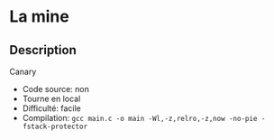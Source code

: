 # La mine

## Description

Canary

- Code source: non
- Tourne en local
- Difficulté: facile
- Compilation: `gcc main.c -o main -Wl,-z,relro,-z,now -no-pie -fstack-protector`
